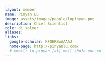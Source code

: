 ```yaml
---
layout: member
name: Pinyan Lu
image: assets/images/people/lupinyan.png
description: Chief Scientist
role: di_solver
aliases:
links:
  google-scholar: KFQERBwAAAAJ
  home-page: http://pinyanlu.com/
  # email: lu.pinyan [at] mail.shufe.edu.cn
---
```

